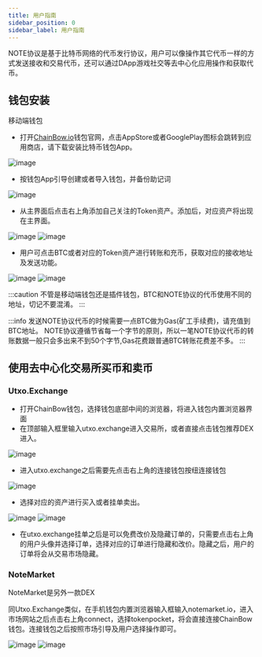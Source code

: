 ```yaml
---
title: 用户指南
sidebar_position: 0
sidebar_label: 用户指南
---
```


NOTE协议是基于比特币网络的代币发行协议，用户可以像操作其它代币一样的方式发送接收和交易代币，还可以通过DApp游戏社交等去中心化应用操作和获取代币。

## 钱包安装

移动端钱包

- 打开[ChainBow.io](https://chainbow.io)钱包官网，点击AppStore或者GooglePlay图标会跳转到应用商店，请下载安装比特币钱包App。

![image](/tutorial/00_01_chainbow.png)

- 按钱包App引导创建或者导入钱包，并备份助记词

![image](/tutorial/00_02_chainbow.png)

- 从主界面后点击右上角添加自己关注的Token资产。添加后，对应资产将出现在主界面。

![image](/tutorial/00_03_chainbow.jpg)
![image](/tutorial/00_04_chainbow.jpg)

- 用户可点击BTC或者对应的Token资产进行转账和充币，获取对应的接收地址及发送功能。

![image](/tutorial/00_05_chainbow.jpg)
![image](/tutorial/00_06_chainbow.jpg)

:::caution
不管是移动端钱包还是插件钱包，BTC和NOTE协议的代币使用不同的地址，切记不要混淆。
:::

:::info
发送NOTE协议代币的时候需要一点BTC做为Gas(矿工手续费)，请充值到BTC地址。
NOTE协议遵循节省每一个字节的原则，所以一笔NOTE协议代币的转账数据一般只会多出来不到50个字节,Gas花费跟普通BTC转账花费差不多。
:::

## 使用去中心化交易所买币和卖币

### Utxo.Exchange

- 打开ChainBow钱包，选择钱包底部中间的浏览器，将进入钱包内置浏览器界面
- 在顶部输入框里输入utxo.exchange进入交易所，或者直接点击钱包推荐DEX进入。

![image](/tutorial/00_07_chainbow.jpg)

- 进入utxo.exchange之后需要先点击右上角的连接钱包按纽连接钱包

![image](/tutorial/00_08_utxoexchange.jpg)

- 选择对应的资产进行买入或者挂单卖出。

![image](/tutorial/00_09_utxoexchange.jpg)
![image](/tutorial/00_10_utxoexchange.jpg)

- 在utxo.exchange挂单之后是可以免费改价及隐藏订单的，只需要点击右上角的用户头像并选择订单，选择对应的订单进行隐藏和改价。隐藏之后，用户的订单将会从交易市场隐藏。

### NoteMarket

NoteMarket是另外一款DEX

同Utxo.Exchange类似，在手机钱包内置浏览器输入框输入notemarket.io，进入市场网站之后点击右上角connect，选择tokenpocket，将会直接连接ChainBow钱包。连接钱包之后按照市场引导及用户选择操作即可。

![image](/tutorial/00_11_notemarket.jpg)
![image](/tutorial/00_12_notemarket.jpg)
